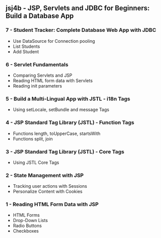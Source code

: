 jsj4b - JSP, Servlets and JDBC for Beginners: Build a Database App
------------------------------------------------------------------

### 7 - Student Tracker: Complete Database Web App with JDBC
* Use DataSource for Connection pooling
* List Students
* Add Student

### 6 - Servlet Fundamentals
* Comparing Servlets and JSP
* Reading HTML form data with Servlets
* Reading init parameters

### 5 - Build a Multi-Lingual App with JSTL - i18n Tags
* Using setLocale, setBundle and message Tags

### 4 - JSP Standard Tag Library (JSTL) - Function Tags
* Functions length, toUpperCase, startsWith
* Functions split, join

### 3 - JSP Standard Tag Library (JSTL) - Core Tags
* Using JSTL Core Tags

### 2 - State Management with JSP
* Tracking user actions with Sessions
* Personalize Content with Cookies

### 1 - Reading HTML Form Data with JSP
* HTML Forms
* Drop-Down Lists
* Radio Buttons
* Checkboxes

